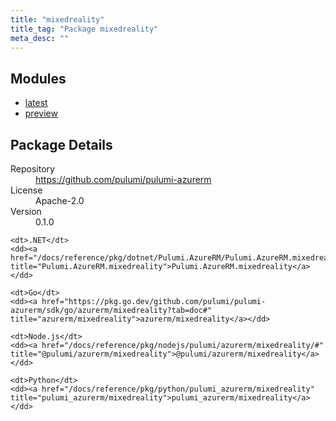 ```yaml
---
title: "mixedreality"
title_tag: "Package mixedreality"
meta_desc: ""
---
```


<!-- WARNING: this file was generated by Pulumi Docs Generator. -->
<!-- Do not edit by hand unless you're certain you know what you are doing! -->



<h2 id="modules">Modules</h2>
<ul class="api">
    <li><a href="latest/" title="latest"><span class="symbol module"></span>latest</a></li>
    <li><a href="preview/" title="preview"><span class="symbol module"></span>preview</a></li>
</ul>

<h2 id="package-details">Package Details</h2>
<dl class="package-details">
	<dt>Repository</dt>
	<dd><a href="https://github.com/pulumi/pulumi-azurerm">https://github.com/pulumi/pulumi-azurerm</a></dd>
	<dt>License</dt>
	<dd>Apache-2.0</dd>
	<dt>Version</dt>
	<dd>0.1.0</dd>
</dl>



<dl class="tabular">

    <dt>.NET</dt>
    <dd><a href="/docs/reference/pkg/dotnet/Pulumi.AzureRM/Pulumi.AzureRM.mixedreality.html" title="Pulumi.AzureRM.mixedreality">Pulumi.AzureRM.mixedreality</a></dd>

    <dt>Go</dt>
    <dd><a href="https://pkg.go.dev/github.com/pulumi/pulumi-azurerm/sdk/go/azurerm/mixedreality?tab=doc#" title="azurerm/mixedreality">azurerm/mixedreality</a></dd>

    <dt>Node.js</dt>
    <dd><a href="/docs/reference/pkg/nodejs/pulumi/azurerm/mixedreality/#" title="@pulumi/azurerm/mixedreality">@pulumi/azurerm/mixedreality</a></dd>

    <dt>Python</dt>
    <dd><a href="/docs/reference/pkg/python/pulumi_azurerm/mixedreality" title="pulumi_azurerm/mixedreality">pulumi_azurerm/mixedreality</a></dd>

</dl>

